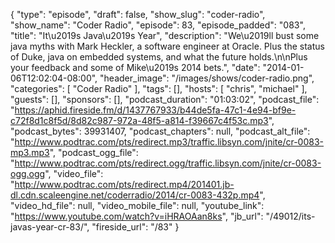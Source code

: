 {
  "type": "episode",
  "draft": false,
  "show_slug": "coder-radio",
  "show_name": "Coder Radio",
  "episode": 83,
  "episode_padded": "083",
  "title": "It\u2019s Java\u2019s Year",
  "description": "We\u2019ll bust some java myths with Mark Heckler, a software engineer at Oracle. Plus the status of Duke, java on embedded systems, and what the future holds.\n\nPlus your feedback and some of Mike\u2019s 2014 bets.",
  "date": "2014-01-06T12:02:04-08:00",
  "header_image": "/images/shows/coder-radio.png",
  "categories": [
    "Coder Radio"
  ],
  "tags": [],
  "hosts": [
    "chris",
    "michael"
  ],
  "guests": [],
  "sponsors": [],
  "podcast_duration": "01:03:02",
  "podcast_file": "https://aphid.fireside.fm/d/1437767933/b44de5fa-47c1-4e94-bf9e-c72f8d1c8f5d/8d82c987-972a-48f5-a814-f39667c4f53c.mp3",
  "podcast_bytes": 39931407,
  "podcast_chapters": null,
  "podcast_alt_file": "http://www.podtrac.com/pts/redirect.mp3/traffic.libsyn.com/jnite/cr-0083-mp3.mp3",
  "podcast_ogg_file": "http://www.podtrac.com/pts/redirect.ogg/traffic.libsyn.com/jnite/cr-0083-ogg.ogg",
  "video_file": "http://www.podtrac.com/pts/redirect.mp4/201401.jb-dl.cdn.scaleengine.net/coderradio/2014/cr-0083-432p.mp4",
  "video_hd_file": null,
  "video_mobile_file": null,
  "youtube_link": "https://www.youtube.com/watch?v=iHRAOAan8ks",
  "jb_url": "/49012/its-javas-year-cr-83/",
  "fireside_url": "/83"
}

